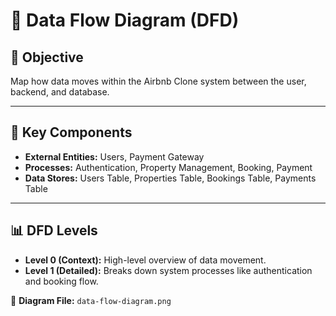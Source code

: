 #
# 🔁 Data Flow Diagram (DFD)

## 🎯 Objective
Map how data moves within the Airbnb Clone system between the user, backend, and database.

---

## 🧱 Key Components
- **External Entities:** Users, Payment Gateway  
- **Processes:** Authentication, Property Management, Booking, Payment  
- **Data Stores:** Users Table, Properties Table, Bookings Table, Payments Table  

---

## 📊 DFD Levels
- **Level 0 (Context):** High-level overview of data movement.  
- **Level 1 (Detailed):** Breaks down system processes like authentication and booking flow.  

📂 **Diagram File:** `data-flow-diagram.png`
